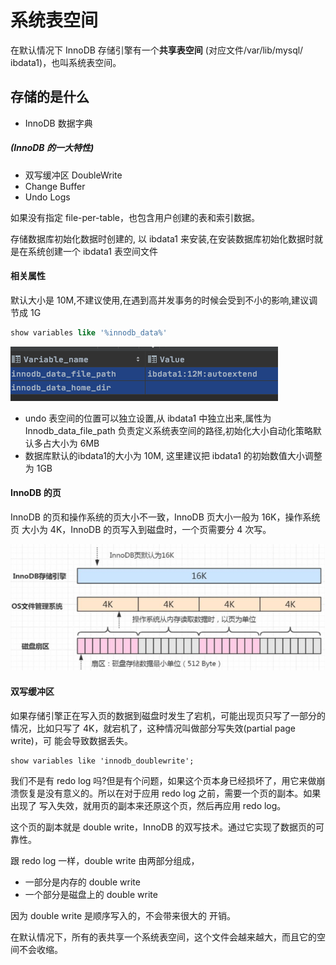 # 系统表空间

在默认情况下 InnoDB 存储引擎有一个**共享表空间** (对应文件/var/lib/mysql/ ibdata1)，也叫系统表空间。

## 存储的是什么

- InnoDB 数据字典

##### (InnoDB 的一大特性)

- 双写缓冲区  DoubleWrite
- Change Buffer
- Undo Logs

如果没有指定 file-per-table，也包含用户创建的表和索引数据。

存储数据库初始化数据时创建的, 以 ibdata1 来安装,在安装数据库初始化数据时就是在系统创建一个 ibdata1 表空间文件

#### 相关属性

默认大小是 10M,不建议使用,在遇到高并发事务的时候会受到不小的影响,建议调节成 1G

```sql
show variables like '%innodb_data%'
```

![image-20200820085502032](../../../assets/image-20200820085502032.png)

- undo 表空间的位置可以独立设置,从 ibdata1 中独立出来,属性为 Innodb_data_file_path 负责定义系统表空间的路径,初始化大小自动化策略默认多占大小为 6MB
- 数据库默认的ibdata1的大小为 10M, 这里建议把 ibdata1 的初始数值大小调整为 1GB

#### InnoDB 的页

InnoDB 的页和操作系统的页大小不一致，InnoDB 页大小一般为 16K，操作系统页 大小为 4K，InnoDB 的页写入到磁盘时，一个页需要分 4 次写。

![image-20200820104308580](../../../assets/image-20200820104308580.png)

#### 双写缓冲区 

如果存储引擎正在写入页的数据到磁盘时发生了宕机，可能出现页只写了一部分的情况，比如只写了 4K，就宕机了，这种情况叫做部分写失效(partial page write)，可 能会导致数据丢失。

```
show variables like 'innodb_doublewrite';
```

我们不是有 redo log 吗?但是有个问题，如果这个页本身已经损坏了，用它来做崩 溃恢复是没有意义的。所以在对于应用 redo log 之前，需要一个页的副本。如果出现了 写入失效，就用页的副本来还原这个页，然后再应用 redo log。

这个页的副本就是 double write，InnoDB 的双写技术。通过它实现了数据页的可靠性。

跟 redo log 一样，double write 由两部分组成，

- 一部分是内存的 double write
- 一个部分是磁盘上的 double write

因为 double write 是顺序写入的，不会带来很大的 开销。

在默认情况下，所有的表共享一个系统表空间，这个文件会越来越大，而且它的空 间不会收缩。









